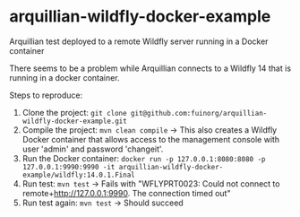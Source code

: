 # arquillian-wildfly-docker-example
Arquillian test deployed to a remote Wildfly server running in a Docker container

There seems to be a problem while Arquillian connects to a Wildfly 14 that is running in a docker container.

Steps to reproduce:

1. Clone the project: ```git clone git@github.com:fuinorg/arquillian-wildfly-docker-example.git```
2. Compile the project: ```mvn clean compile``` -> This also creates a Wildfly Docker container that allows access to the management console with user 'admin' and password 'changeit'.
3. Run the Docker container: ```docker run -p 127.0.0.1:8080:8080 -p 127.0.0.1:9990:9990 -it arquillian-wildfly-docker-example/wildfly:14.0.1.Final```
4. Run test: ```mvn test``` -> Fails with "WFLYPRT0023: Could not connect to remote+http://127.0.0.1:9990. The connection timed out"
5. Run test again: ```mvn test``` -> Should succeed
   
   